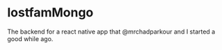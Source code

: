 # lostfamMongo
The backend for a react native app that @mrchadparkour and I started a good while ago. 
